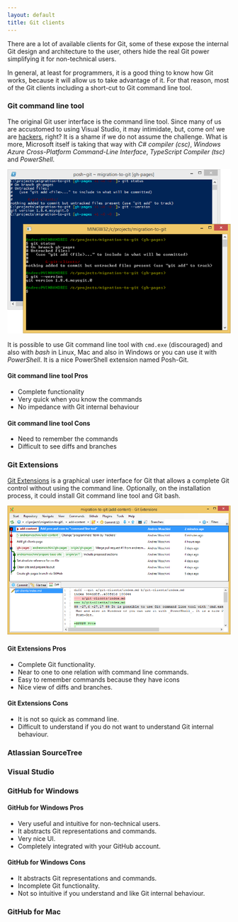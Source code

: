 ```yaml
---
layout: default
title: Git clients
---
```


There are a lot of available clients for Git, some of these expose the internal Git design and 
architecture to the user, others hide the real Git power simplifying it for non-technical 
users. 

In general, at least for programmers, it is a good thing to know how Git works, because it will
allow us to take advantage of it. For that reason, most of the Git clients including a short-cut 
to Git command line tool.

### Git command line tool

The original Git user interface is the command line tool. Since many of us are accustomed to using 
Visual Studio, it may intimidate, but, come on! we are 
[hackers](http://tools.ietf.org/html/rfc1392#page-21), right? It is a shame if we do not assume 
the challenge. What is more, Microsoft itself is taking that way with _C# compiler (csc)_, _Windows 
Azure Cross-Platform Command-Line Interface_, _TypeScript Compiler (tsc)_ and _PowerShell_.

![Posh-Git over PowerShell and Git bash](git-clients-commandline.png)

It is possible to use Git command line tool with `cmd.exe` (discouraged) and also with _bash_ in Linux, 
Mac and also in Windows or you can use it with _PowerShell_. It is a nice PowerShell extension named 
Posh-Git.

#### Git command line tool Pros

* Complete functionality
* Very quick when you know the commands
* No impedance with Git internal behaviour

#### Git command line tool Cons

* Need to remember the commands
* Difficult to see diffs and branches

### Git Extensions

[Git Extensions](https://code.google.com/p/gitextensions/) is a graphical user 
interface for Git that allows a complete Git control without using the command 
line. Optionally, on the installation process, it could install Git command 
line tool and Git bash.

![Git Extensions](git-clients-git-extensions.png)

#### Git Extensions Pros

* Complete Git functionality.
* Near to one to one relation with command line commands.
* Easy to remember commands because they have icons
* Nice view of diffs and branches.

#### Git Extensions Cons

* It is not so quick as command line.
* Difficult to understand if you do not want to understand Git internal behaviour.

### Atlassian SourceTree

### Visual Studio

### GitHub for Windows

#### GitHub for Windows Pros

* Very useful and intuitive for non-technical users. 
* It abstracts Git representations and commands.
* Very nice UI.
* Completely integrated with your GitHub account.

#### GitHub for Windows Cons

* It abstracts Git representations and commands.
* Incomplete Git functionality.
* Not so intuitive if you understand and like Git internal behaviour.

### GitHub for Mac
